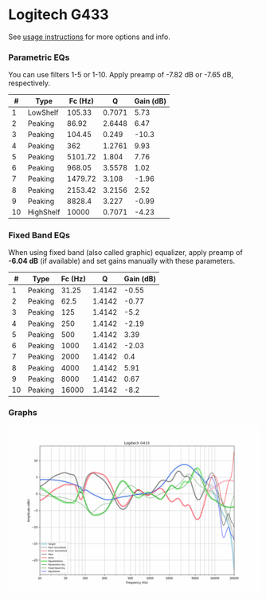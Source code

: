 # Logitech G433
See [usage instructions](https://github.com/jaakkopasanen/AutoEq#usage) for more options and info.

### Parametric EQs
You can use filters 1-5 or 1-10. Apply preamp of -7.82 dB or -7.65 dB, respectively.

|   # | Type      |   Fc (Hz) |      Q |   Gain (dB) |
|-----|-----------|-----------|--------|-------------|
|   1 | LowShelf  |    105.33 | 0.7071 |        5.73 |
|   2 | Peaking   |     86.92 | 2.6448 |        6.47 |
|   3 | Peaking   |    104.45 | 0.249  |      -10.3  |
|   4 | Peaking   |    362    | 1.2761 |        9.93 |
|   5 | Peaking   |   5101.72 | 1.804  |        7.76 |
|   6 | Peaking   |    968.05 | 3.5578 |        1.02 |
|   7 | Peaking   |   1479.72 | 3.108  |       -1.96 |
|   8 | Peaking   |   2153.42 | 3.2156 |        2.52 |
|   9 | Peaking   |   8828.4  | 3.227  |       -0.99 |
|  10 | HighShelf |  10000    | 0.7071 |       -4.23 |

### Fixed Band EQs
When using fixed band (also called graphic) equalizer, apply preamp of **-6.04 dB** (if available) and set gains manually with these parameters.

|   # | Type    |   Fc (Hz) |      Q |   Gain (dB) |
|-----|---------|-----------|--------|-------------|
|   1 | Peaking |     31.25 | 1.4142 |       -0.55 |
|   2 | Peaking |     62.5  | 1.4142 |       -0.77 |
|   3 | Peaking |    125    | 1.4142 |       -5.2  |
|   4 | Peaking |    250    | 1.4142 |       -2.19 |
|   5 | Peaking |    500    | 1.4142 |        3.39 |
|   6 | Peaking |   1000    | 1.4142 |       -2.03 |
|   7 | Peaking |   2000    | 1.4142 |        0.4  |
|   8 | Peaking |   4000    | 1.4142 |        5.91 |
|   9 | Peaking |   8000    | 1.4142 |        0.67 |
|  10 | Peaking |  16000    | 1.4142 |       -8.2  |

### Graphs
![](./Logitech%20G433.png)
